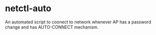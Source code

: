 # netctl-auto
An automated script to coonect to network whenever AP has a password change and has AUTO-CONNECT mechanism.

